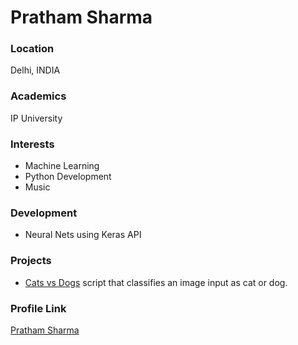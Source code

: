 # Pratham Sharma

### Location

Delhi, INDIA

### Academics

IP University

### Interests

- Machine Learning
- Python Development
- Music

### Development

- Neural Nets using Keras API

### Projects

- [Cats vs Dogs](https://github.com/Pratham1807/cats_vs_dogs) script that classifies an image input as cat or dog.

### Profile Link

[Pratham Sharma](https://github.com/Pratham1807)

